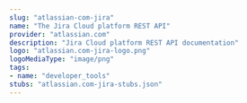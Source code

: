 ```yaml
---
slug: "atlassian-com-jira"
name: "The Jira Cloud platform REST API"
provider: "atlassian.com"
description: "Jira Cloud platform REST API documentation"
logo: "atlassian.com-jira-logo.png"
logoMediaType: "image/png"
tags:
- name: "developer_tools"
stubs: "atlassian.com-jira-stubs.json"
---
```

